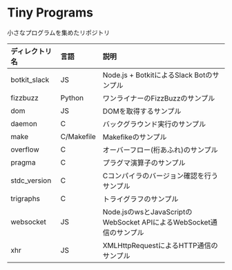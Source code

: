 # Tiny Programs
小さなプログラムを集めたリポジトリ

|ディレクトリ名|言語|説明|
|:--|:--|:--|
|botkit_slack|JS|Node.js + BotkitによるSlack Botのサンプル|
|fizzbuzz|Python|ワンライナーのFizzBuzzのサンプル|
|dom|JS|DOMを取得するサンプル|
|daemon|C|バックグラウンド実行のサンプル|
|make|C/Makefile|Makefikeのサンプル|
|overflow|C|オーバーフロー(桁あふれ)のサンプル|
|pragma|C|プラグマ演算子のサンプル|
|stdc_version|C|Cコンパイラのバージョン確認を行うサンプル|
|trigraphs|C|トライグラフのサンプル|
|websocket|JS|Node.jsのwsとJavaScriptのWebSocket APIによるWebSocket通信のサンプル|
|xhr|JS|XMLHttpRequestによるHTTP通信のサンプル|
